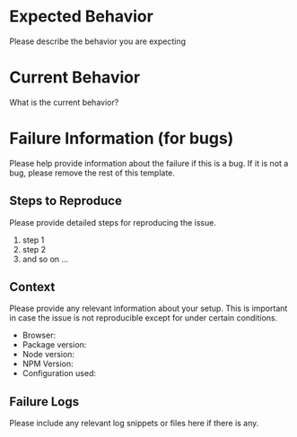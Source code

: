 # Expected Behavior

Please describe the behavior you are expecting

# Current Behavior

What is the current behavior?

# Failure Information (for bugs)

Please help provide information about the failure if this is a bug. If it is not a bug, please remove the rest of this template.

## Steps to Reproduce

Please provide detailed steps for reproducing the issue.

1. step 1
2. step 2
3. and so on ...

## Context

Please provide any relevant information about your setup. This is important in case the issue is not reproducible except for under certain conditions.

* Browser:
* Package version:
* Node version:
* NPM Version:
* Configuration used:

## Failure Logs

Please include any relevant log snippets or files here if there is any.
